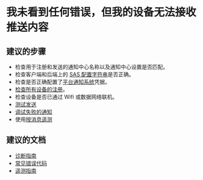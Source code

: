 <properties
    pageTitle="I don't see any errors but my devices are not receiving pushes"
    description="我未看到任何错误，但我的设备无法接收推送内容"
    service="microsoft.notificationhubs"
    authors="locphan"
    displayOrder="1"
    selfHelpType="resource"
    resource="namespaces"
    resourceTags="notificationHubs"
    productPesIds=""
    supportToicIds =""
    cloudEnvironments="public"
/>


# 我未看到任何错误，但我的设备无法接收推送内容

## **建议的步骤**
* 检查用于注册和发送的通知中心名称以及通知中心设置是否匹配。<br>
* 检查客户端和后端上的 [SAS 配置字符串](data-blade:Microsoft_Azure_NotificationHubs.AccessPolicyGridBlade)是否正确。<br>
* 检查是否正确配置了[平台通知系统](data-blade:Microsoft_Azure_NotificationHubs.NotificationHubServices)凭据。<br>
* [检查所有设备的注册](http://go.microsoft.com/fwlink/?LinkID=824679)。<br>
* 检查设备是否已通过 Wifi 或数据网络联机。<br>
* [测试发送](data-blade:Microsoft_Azure_NotificationHubs.TestSendBlade)<br>
* [调试失败的通知](http://go.microsoft.com/fwlink/?LinkID=824680)<br>
* 使用[按消息遥测](http://go.microsoft.com/fwlink/?LinkID=824689)<br>

## **建议的文档**
* [诊断指南](http://go.microsoft.com/fwlink/?LinkID=824681)<br>
* [常见错误代码](http://go.microsoft.com/fwlink/?LinkID=824682)<br>
* [遥测指南](http://go.microsoft.com/fwlink/?LinkID=824683)<br>



<!--HONumber=Aug16_HO4-->


